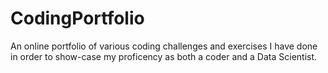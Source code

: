 # CodingPortfolio
An online portfolio of various coding challenges and exercises I have done in order to show-case my proficency as both a coder and a Data Scientist.
